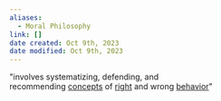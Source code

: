 ```yaml
---
aliases:
  - Moral Philosophy
link: []
date created: Oct 9th, 2023
date modified: Oct 9th, 2023
---
```

"involves systematizing, defending, and recommending [concepts](https://en.wikipedia.org/wiki/Concept "Concept") of [right](https://en.wikipedia.org/wiki/Morality "Morality") and wrong [behavior](https://en.wikipedia.org/wiki/Action_(philosophy) "Action (philosophy)")"
